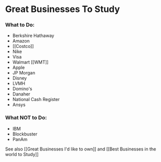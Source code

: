 # Great Businesses To Study

### What to Do:
- Berkshire Hathaway
- Amazon
- [[Costco]]
- Nike 
- Visa
- Walmart  [[WMT]]
- Apple
- JP Morgan
- Disney
- LVMH
- Domino's
- Danaher
- National Cash Register
- Ansys


### What NOT to Do:
- IBM
- Blockbuster
- PanAm


See also [[Great Businesses I'd like to own]] and [[Best Businesses in the world to Study]]